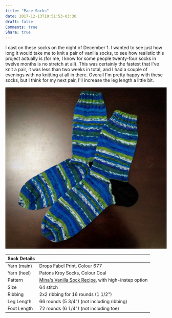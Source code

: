 ```yaml
---
title: "Pace Socks"
date: 2017-12-13T10:51:53-03:30
draft: false
Comments: true
Share: true
---
```


I cast on these socks on the night of December 1. I wanted to see just how long it would take me to knit a pair of vanilla socks, to see how realistic this project actually is (for me, I know for some people twenty-four socks in twelve months is no stretch at all). This was certainly the fastest that I've knit a pair, it was less than two weeks in total, and I had a couple of evenings with no knitting at all in there. Overall I'm pretty happy with these socks, but I think for my next pair, I'll increase the leg length a little bit.

![Photo](/post/pace_socks/Pace_Socks.jpg)

| Sock Details |                                                                                                                           |
|--------------|---------------------------------------------------------------------------------------------------------------------------|
| Yarn (main)  | Drops Fabel Print, Colour 677                                                                                             |
| Yarn (heel)  | Patons Kroy Socks, Colour Coal                                                                                            |
| Pattern      | [Mina's Vanilla Sock Recipe](https://www.ravelry.com/patterns/library/minas-vanilla-sock-recipe), with high-instep option |
| Size         | 64 stitch                                                                                                                 |
| Ribbing      | 2x2 ribbing for 16 rounds (1 1/2")                                                                                        |
| Leg Length   | 66 rounds (5 3/4") (not including ribbing)                                                                                |
| Foot Length  | 72 rounds (6 1/4") (not including toe)                                                                                    |
